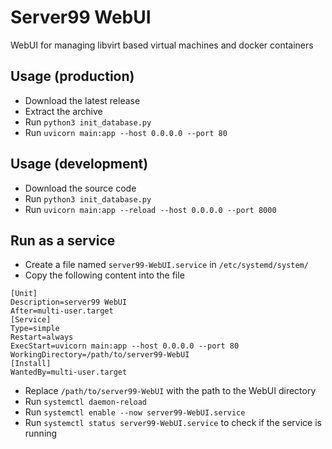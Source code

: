 # Server99 WebUI
WebUI for managing libvirt based virtual machines and docker containers

## Usage (production)
- Download the latest release
- Extract the archive
- Run `python3 init_database.py`
- Run `uvicorn main:app --host 0.0.0.0 --port 80`

## Usage (development)
- Download the source code
- Run `python3 init_database.py`
- Run `uvicorn main:app --reload --host 0.0.0.0 --port 8000`

## Run as a service
- Create a file named `server99-WebUI.service` in `/etc/systemd/system/`
- Copy the following content into the file
```
[Unit]
Description=server99 WebUI
After=multi-user.target
[Service]
Type=simple
Restart=always
ExecStart=uvicorn main:app --host 0.0.0.0 --port 80
WorkingDirectory=/path/to/server99-WebUI
[Install]
WantedBy=multi-user.target
```
- Replace `/path/to/server99-WebUI` with the path to the WebUI directory
- Run `systemctl daemon-reload`
- Run `systemctl enable --now server99-WebUI.service`
- Run `systemctl status server99-WebUI.service` to check if the service is running